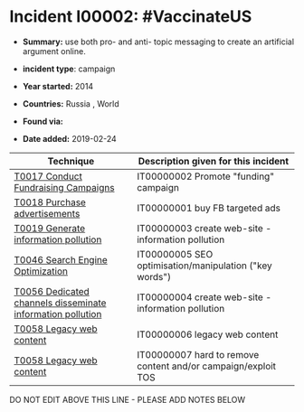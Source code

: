 # Incident I00002: #VaccinateUS

* **Summary:** use both pro- and anti- topic messaging to create an artificial argument online. 

* **incident type**: campaign

* **Year started:** 2014

* **Countries:** Russia , World

* **Found via:** 

* **Date added:** 2019-02-24
 

| Technique | Description given for this incident |
| --------- | ------------------------- |
| [T0017 Conduct Fundraising Campaigns](../generated_pages/techniques/T0017.md) | IT00000002 Promote "funding" campaign |
| [T0018 Purchase advertisements](../generated_pages/techniques/T0018.md) | IT00000001 buy FB targeted ads |
| [T0019 Generate information pollution](../generated_pages/techniques/T0019.md) | IT00000003 create web-site - information pollution |
| [T0046 Search Engine Optimization](../generated_pages/techniques/T0046.md) | IT00000005 SEO optimisation/manipulation ("key words") |
| [T0056 Dedicated channels disseminate information pollution](../generated_pages/techniques/T0056.md) | IT00000004 create web-site - information pollution |
| [T0058 Legacy web content](../generated_pages/techniques/T0058.md) | IT00000006 legacy web content |
| [T0058 Legacy web content](../generated_pages/techniques/T0058.md) | IT00000007 hard to remove content and/or campaign/exploit TOS |


DO NOT EDIT ABOVE THIS LINE - PLEASE ADD NOTES BELOW